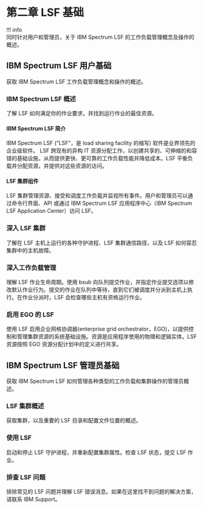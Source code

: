 # 第二章 LSF 基础

!!! info    
    同时针对用户和管理员，关于 IBM Spectrum LSF 的工作负载管理概念及操作的概述。

## IBM Spectrum LSF 用户基础 

获取 IBM Spectrum LSF 工作负载管理概念和操作的概述。

### IBM Spectrum LSF 概述

了解 LSF 如何满足你的作业要求，并找到运行作业的最佳资源。

#### IBM Spectrum LSF 简介
IBM Spectrum LSF (“LSF”，是 load sharing facility 的缩写) 软件是业界领先的企业级软件。
LSF 跨现有的异构 IT 资源分配工作，以创建共享的、可伸缩的和容错的基础设施，从而提供更快、更可靠的工作负载性能并降低成本。LSF 平衡负载并分配资源，并提供对这些资源的访问。

#### LSF 集群组件
LSF 集群管理资源、接受和调度工作负载并监视所有事件。用户和管理员可以通过命令行界面、API 或通过 IBM Spectrum LSF 应用程序中心（IBM Spectrum LSF Application Center）访问 LSF。

### 深入 LSF 集群
了解在 LSF 主机上运行的各种守护进程、LSF 集群通信路径，以及 LSF 如何容忍集群中的主机故障。

### 深入工作负载管理
理解 LSF 作业生命周期。使用 bsub 向队列提交作业，并指定作业提交选项以修改默认作业行为。提交的作业在队列中等待，直到它们被调度并分派到主机上执行。在作业分派时，LSF 会检查哪些主机有资格运行作业。

### 启用 EGO 的 LSF
使用 LSF 启用企业网格协调器(enterprise grid orchestrator，EGO)，以提供控制和管理集群资源的系统基础设施。资源是应用程序使用的物理和逻辑实体。LSF 资源按照 EGO 资源分配计划中的定义进行共享。

## IBM Spectrum LSF 管理员基础
获取 IBM Spectrum LSF 如何管理各种类型的工作负载和集群操作的管理员概述。

### LSF 集群概述
获取集群，以及重要的 LSF 目录和配置文件位置的概述。

### 使用 LSF
启动和停止 LSF 守护进程，并重新配置集群属性。检查 LSF 状态，提交 LSF 作业。

### 排查 LSF 问题
排除常见的 LSF 问题并理解 LSF 错误消息。如果在这里找不到问题的解决方案，请联系 IBM Support。
